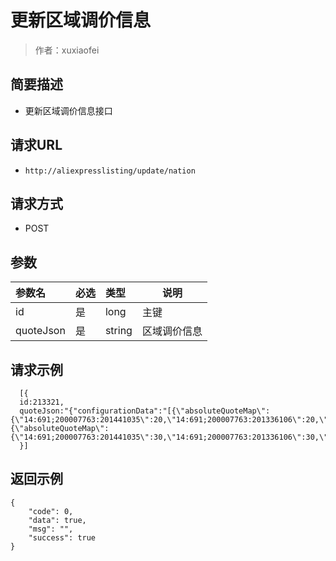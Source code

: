# 更新区域调价信息

> 作者：xuxiaofei

## 简要描述

- 更新区域调价信息接口

## 请求URL
- ` http://aliexpresslisting/update/nation `
  
## 请求方式
- POST 

## 参数

|参数名|必选|类型|说明|
|:----    |:---|:----- |-----   |
|id |是  |long |主键   |
|quoteJson |是  |string | 区域调价信息    |
## 请求示例 
``` 
  [{
  id:213321,
  quoteJson:"{"configurationData":"[{\"absoluteQuoteMap\":{\"14:691;200007763:201441035\":20,\"14:691;200007763:201336106\":20,\"14:193;200007763:201441035\":20,\"14:193;200007763:201336106\":20},\"shiptoCountry\":\"US\"},{\"absoluteQuoteMap\":{\"14:691;200007763:201441035\":30,\"14:691;200007763:201336106\":30,\"14:193;200007763:201441035\":30,\"14:193;200007763:201336106\":30},\"shiptoCountry\":\"CA\"}]","configurationType":"relative"}"
  }]
```


## 返回示例 

``` 
{
    "code": 0,
    "data": true,
    "msg": "",
    "success": true
}
```